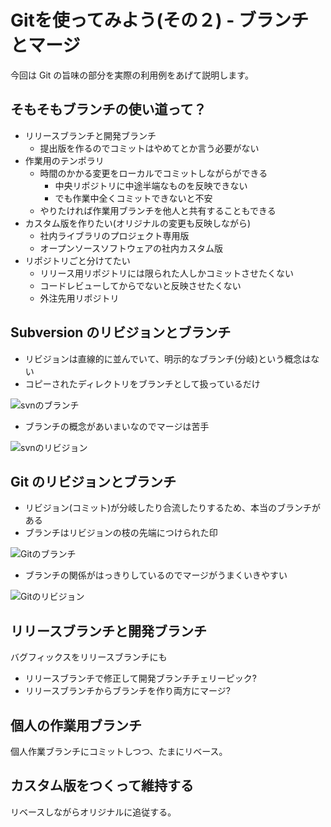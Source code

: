 # Gitを使ってみよう(その２) - ブランチとマージ

今回は Git の旨味の部分を実際の利用例をあげて説明します。

## そもそもブランチの使い道って？

* リリースブランチと開発ブランチ
	* 提出版を作るのでコミットはやめてとか言う必要がない
* 作業用のテンポラリ
	* 時間のかかる変更をローカルでコミットしながらができる
		* 中央リポジトリに中途半端なものを反映できない
		* でも作業中全くコミットできないと不安
	* やりたければ作業用ブランチを他人と共有することもできる
* カスタム版を作りたい(オリジナルの変更も反映しながら)
	* 社内ライブラリのプロジェクト専用版
	* オープンソースソフトウェアの社内カスタム版
* リポジトリごと分けてたい
	* リリース用リポジトリには限られた人しかコミットさせたくない
	* コードレビューしてからでないと反映させたくない
	* 外注先用リポジトリ

## Subversion のリビジョンとブランチ

* リビジョンは直線的に並んでいて、明示的なブランチ(分岐)という概念はない
* コピーされたディレクトリをブランチとして扱っているだけ

![svnのブランチ](https://github.com/shunichi/seminar/raw/seminar02/images/svn-branch.png)

* ブランチの概念があいまいなのでマージは苦手

![svnのリビジョン](https://github.com/shunichi/seminar/raw/seminar02/images/svn-revisions.png)

## Git のリビジョンとブランチ

* リビジョン(コミット)が分岐したり合流したりするため、本当のブランチがある
* ブランチはリビジョンの枝の先端につけられた印

![Gitのブランチ](https://github.com/shunichi/seminar/raw/seminar02/images/git-branch.png)

* ブランチの関係がはっきりしているのでマージがうまくいきやすい

![Gitのリビジョン](https://github.com/shunichi/seminar/raw/seminar02/images/git-revisions.png)

## リリースブランチと開発ブランチ

バグフィックスをリリースブランチにも
* リリースブランチで修正して開発ブランチチェリーピック?
* リリースブランチからブランチを作り両方にマージ?

## 個人の作業用ブランチ

個人作業ブランチにコミットしつつ、たまにリベース。

## カスタム版をつくって維持する

リベースしながらオリジナルに追従する。
